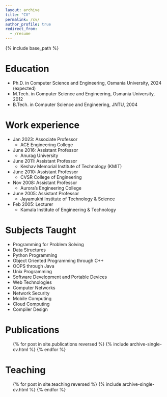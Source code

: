 ```yaml
---
layout: archive
title: "CV"
permalink: /cv/
author_profile: true
redirect_from:
  - /resume
---
```


{% include base_path %}

Education
======
* Ph.D. in Computer Science and Engineering, Osmania University, 2024 (expected)
* M.Tech. in Computer Science and Engineering, Osmania University, 2012
* B.Tech. in Computer Science and Engineering, JNTU, 2004

Work experience
======
* Jan 2023: Associate Professor
  * ACE Engineering College
* June 2016: Assistant Professor
  * Anurag University
* June 2011: Assistant Professor
  * Keshav Memorial Institute of Technology (KMIT)
* June 2010: Assistant Professor
  * CVSR College of Engineering
* Nov 2008: Assistant Professor
  * Aurora’s Engineering College
* June 2005: Assistant Professor
  * Jayamukhi Institute of Technology &amp; Science
* Feb 2005: Lecturer
  * Kamala Institute of Engineering &amp; Technology
      
Subjects Taught
======
* Programming for Problem Solving
* Data Structures
* Python Programming
* Object Oriented Programming through C++
* OOPS through Java
* Unix Programming
* Software Development and Portable Devices
* Web Technologies
* Computer Networks
* Network Security
* Mobile Computing
* Cloud Computing
* Compiler Design

Publications
======
  <ul>{% for post in site.publications reversed %}
    {% include archive-single-cv.html %}
  {% endfor %}</ul>
  
  
Teaching
======
  <ul>{% for post in site.teaching reversed %}
    {% include archive-single-cv.html %}
  {% endfor %}</ul>
  

